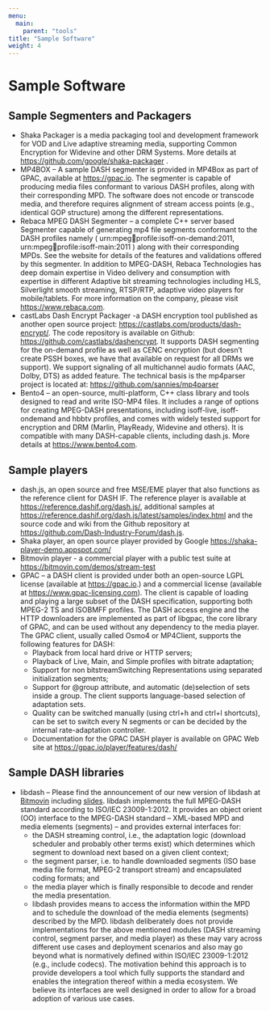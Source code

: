 ```yaml
---
menu:
  main:
    parent: "tools"
title: "Sample Software"
weight: 4
---
```


# Sample Software

## Sample Segmenters and Packagers

* Shaka Packager is a media packaging tool and development framework for VOD and Live adaptive streaming media, supporting Common Encryption for Widevine and other DRM Systems. More details at https://github.com/google/shaka-packager .
* MP4BOX – A sample DASH segmenter is provided in MP4Box as part of GPAC, available at https://gpac.io. The segmenter is capable of producing media files conformant to various DASH profiles, along with their corresponding MPD. The software does not encode or transcode media, and therefore requires alignment of stream access points (e.g., identical GOP structure) among the different representations.
* Rebaca  MPEG DASH Segmenter – a complete C++ server based Segmenter capable of generating mp4 file segments conformant to the DASH profiles namely ( urn:mpeg:dash:profile:isoff-on-demand:2011, urn:mpeg:dash:profile:isoff-main:2011 ) along with their corresponding MPDs. See the website for details of the features and validations offered by this segmenter. In addition to MPEG-DASH, Rebaca Technologies has deep domain expertise in Video delivery and consumption with expertise in different Adaptive bit streaming technologies including HLS, Silverlight smooth streaming, RTSP/RTP, adaptive video players for mobile/tablets. For more information on the company, please visit https://www.rebaca.com.
* castLabs Dash Encrypt Packager -a DASH encryption tool published as another open source project: https://castlabs.com/products/dash-encrypt/. The code repository is available on Github: https://github.com/castlabs/dashencrypt. It supports DASH segmenting for the on-demand profile as well as CENC encryption (but doesn’t create PSSH boxes, we have that available on request for all DRMs we support). We support signaling of all multichannel audio formats (AAC, Dolby, DTS) as added feature. The technical basis is the mp4parser project is located at: https://github.com/sannies/mp4parser
* Bento4 – an open-source, multi-platform, C++ class library and tools designed to read and write ISO-MP4 files. It includes a range of options for creating MPEG-DASH presentations, including isoff-live, isoff-ondemand and hbbtv profiles, and comes with widely tested support for encryption and DRM (Marlin, PlayReady, Widevine and others). It is compatible with many DASH-capable clients, including dash.js. More details at https://www.bento4.com.

## Sample players

* dash.js, an open source and free MSE/EME player that also functions as the reference client for DASH IF. The reference player is available at https://reference.dashif.org/dash.js/, additional samples at https://reference.dashif.org/dash.js/latest/samples/index.html and the source code and wiki from the Github repository at https://github.com/Dash-Industry-Forum/dash.js.
* Shaka player, an open source player provided by Google https://shaka-player-demo.appspot.com/
* Bitmovin player - a commercial player with a public test suite at https://bitmovin.com/demos/stream-test
* GPAC – a DASH client is provided under both an open-source LGPL license (available at https://gpac.io.) and a commercial license (available at https://www.gpac-licensing.com).
    The client is capable of loading and playing a large subset of the DASH specification, supporting both MPEG-2 TS and ISOBMFF profiles. The DASH access engine and the HTTP downloaders are implemented as part of libgpac, the core library of GPAC, and can be used without any dependency to the media player. The GPAC client, usually called Osmo4 or MP4Client, supports the following features for DASH:
    * Playback from local hard drive or HTTP servers;
    * Playback of Live, Main, and Simple profiles with bitrate adaptation;
    * Support for non bitstreamSwitching Representations using separated initialization segments;
    * Support for @group attribute, and automatic (de)selection of sets inside a group. The client supports language-based selection of adaptation sets.
    * Quality can be switched manually (using ctrl+h and ctrl+l shortcuts), can be set to switch every N segments or can be decided by the internal rate-adaptation controller.
    * Documentation for the GPAC DASH player is available on GPAC Web site at https://gpac.io/player/features/dash/
 
## Sample DASH libraries

* libdash – Please find the announcement of our new version of libdash at [Bitmovin](https://bitmovin.com) including [slides](https://de.slideshare.net/schellkenig/libdash-20). libdash implements the full MPEG-DASH standard according to ISO/IEC 23009-1:2012. It provides an object orient (OO) interface to the MPEG-DASH standard – XML-based MPD and media elements (segments) – and provides external interfaces for:
    * the DASH streaming control, i.e., the adaptation logic (download scheduler and probably other terms exist) which determines which segment to download next based on a given client context;
    * the segment parser, i.e. to handle downloaded segments (ISO base media file format, MPEG-2 transport stream) and encapsulated coding formats; and
    * the media player which is finally responsible to decode and render the media presentation.
    * libdash provides means to access the information within the MPD and to schedule the download of the media elements (segments) described by the MPD. libdash deliberately does not provide implementations for the above mentioned modules (DASH streaming control, segment parser, and media player) as these may vary across different use cases and deployment scenarios and also may go beyond what is normatively defined within ISO/IEC 23009-1:2012 (e.g., include codecs). The motivation behind this approach is to provide developers a tool which fully supports the standard and enables the integration thereof within a media ecosystem. We believe its interfaces are well designed in order to allow for a broad adoption of various use cases.
